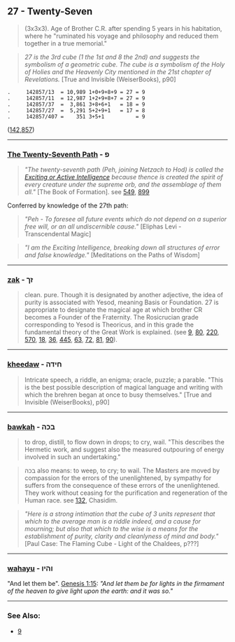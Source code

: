 ## 27 - Twenty-Seven
> (3x3x3). Age of Brother C.R. after spending 5 years in his habitation, where he "ruminated his voyage and philosophy and reduced them together in a true memorial."

> *27 is the 3rd cube (1 the 1st and 8 the 2nd) and suggests the symbolism of a geometric cube. The cube is a symbolism of the Holy of Holies and the Heavenly City mentioned in the 21st chapter of Revelations.* [True and Invisible (WeiserBooks), p90]

	.     142857/13  = 10,989 1+0+9+8+9 = 27 = 9
	.     142857/11  = 12,987 1+2+9+8+7 = 27 = 9
	.     142857/37  =  3,861 3+8+6+1   = 18 = 9
	.     142857/27  =  5,291 5+2+9+1   = 17 = 8
	.     142857/407 =    351 3+5+1          = 9

([142,857](https://en.wikipedia.org/wiki/142,857))

---

### [The Twenty-Seventh Path](/keys/P) - פ
> *"The twenty-seventh path (Peh, joining Netzach to Hod) is called the [Exciting or Active Intelligence](/keys/ShKL.MVRGSh) because thence is created the spirit of every creature under the supreme orb, and the assemblage of them all."* [The Book of Formation]. see [549](549), [899](899)

Conferred by knowledge of the 27th path:

> *"Peh - To foresee all future events which do not depend on a superior free will, or an all undiscernible cause."* [Eliphas Levi - Transcendental Magic]

> *"I am the Exciting Intelligence, breaking down all structures of error and false knowledge."* [Meditations on the Paths of Wisdom]


---

### [zak](/keys/ZK) - זך
> clean. pure. Though it is designated by another adjective, the idea of purity is associated with Yesod, meaning Basis or Foundation. 27 is appropriate to designate the magical age at which brother CR becomes a Founder of the Fraternity. The Rosicrucian grade corresponding to Yesod is Theoricus, and in this grade the fundamental theory of the Great Work is explained. (see [9](9), [80](80), [220](220), [570](570), [18](18), [36](36), [445](445), [63](63), [72](72), [81](81), [90](90)).

---

### [kheedaw](/keys/ChIDH) - חידה
> Intricate speech, a riddle, an enigma; oracle, puzzle; a parable. "This is the best possible description of magical language and writing with which the brehren began at once to busy themselves." [True and Invisible (WeiserBooks), p90]

---

### [bawkah](/keys/BKH) - בכה
> to drop, distill, to flow down in drops; to cry, wail. "This describes the Hermetic work, and suggest also the measured outpouring of energy involved in such an undertaking."

> בכה also means: to weep, to cry; to wail. The Masters are moved by compassion for the errors of the unenlightened, by sympathy for suffers from the consequence of these errors of the unenlightened. They work without ceasing for the purification and regeneration of the Human race. see [132](132), Chasidim.

> *"Here is a strong intimation that the cube of 3 units represent that which to the average man is a riddle indeed, and a cause for mourning; but also that which to the wise is a means for the establishment of purity, clarity and cleanlyness of mind and body."* [Paul Case: The Flaming Cube - Light of the Chaldees, p???]

---

### [wahayu](/keys/VHIV) - והיו
"And let them be". [Genesis 1:15](http://biblehub.com/genesis/1-15.htm): *"And let them be for lights in the firmament of the heaven to give light upon the earth: and it was so."*

---

### See Also:

- [9](9)
